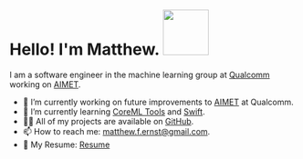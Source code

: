 <h1>Hello! I'm Matthew. <img src="https://thumbs.gfycat.com/TepidTestyAoudad-max-1mb.gif" width="80px"/></h1>

I am a software engineer in the machine learning group at [Qualcomm](https://www.qualcomm.com/) working on [AIMET](https://github.com/quic/aimet).

- 🔭 I’m currently working on future improvements to [AIMET](https://github.com/quic/aimet) at Qualcomm.
- 🌱 I’m currently learning [CoreML Tools](https://coremltools.readme.io/docs) and [Swift](https://developer.apple.com/swift/).
- 👨‍💻 All of my projects are available on [GitHub](https://github.com/matthewfernst?tab=repositories).
- 📫 How to reach me: [matthew.f.ernst@gmail.com](mailto:matthew.f.ernst@gmail.com).
- 📝 My Resume: [Resume](MatthewErnstResume.pdf)
<!--
**matthewfernst/matthewfernst** is a ✨ _special_ ✨ repository because its `README.md` (this file) appears on your GitHub profile.

Here are some ideas to get you started:

- 🔭 I’m currently working on ...
- 🌱 I’m currently learning ...
- 👯 I’m looking to collaborate on ...
- 🤔 I’m looking for help with ...
- 💬 Ask me about ...
- 📫 How to reach me: ...
- 😄 Pronouns: ...
- ⚡ Fun fact: ...
-->
